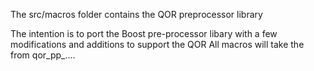The src/macros folder contains the QOR preprocessor library

The intention is to port the Boost pre-processor libary with a few modifications and additions to support the QOR
All macros will take the from qor_pp_....

